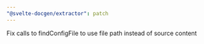 ```yaml
---
"@svelte-docgen/extractor": patch
---
```


Fix calls to findConfigFile to use file path instead of source content
